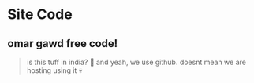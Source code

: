 # Site Code
## omar gawd free code!
> is this tuff in india? 🥀
> and yeah, we use github. doesnt mean we are hosting using it 💀
